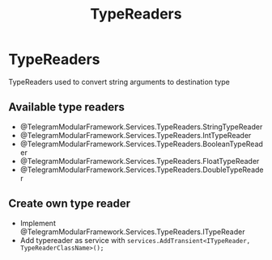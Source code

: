 ﻿---
title: TypeReaders
uid: Guides.TypeReaders
---

# TypeReaders

TypeReaders used to convert string arguments to destination type 

## Available type readers
- @TelegramModularFramework.Services.TypeReaders.StringTypeReader
- @TelegramModularFramework.Services.TypeReaders.IntTypeReader
- @TelegramModularFramework.Services.TypeReaders.BooleanTypeReader
- @TelegramModularFramework.Services.TypeReaders.FloatTypeReader
- @TelegramModularFramework.Services.TypeReaders.DoubleTypeReader

## Create own type reader
- Implement @TelegramModularFramework.Services.TypeReaders.ITypeReader
- Add typereader as service with `services.AddTransient<ITypeReader, TypeReaderClassName>();`
